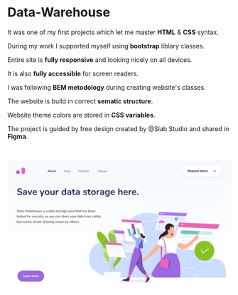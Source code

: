 # Data-Warehouse

It was one of my first projects which let me master **HTML** & **CSS** syntax.

During my work I supported myself using **bootstrap** liblary classes.

Entire site is **fully responsive** and looking nicely on all devices.

It is also **fully accessible** for screen readers.

I was following **BEM metodology** during creating website's classes. 

The website is build in correct **sematic structure**.

Website theme colors are stored in **CSS variables**.

The project is guided by free design created by @Slab Studio and shared in **Figma**. 

<br />

![alt text](https://github.com/Dabrowa123/Data-Warehouse/blob/Master/img/bg/data-warehouse.png?raw=true)
